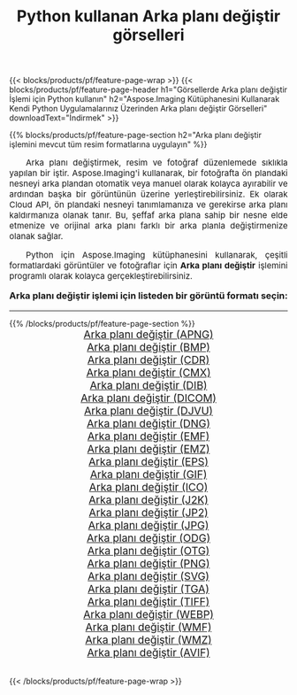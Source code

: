 ﻿---
title: Python kullanan Arka planı değiştir görselleri 
weight: 3920
url: /tr/python-net/change-background/ 
lang: tr
langdirlevel: 2
locales: zh-hans,ja,it,ru,de,es,fr,nl,id,lt,pl,pt,vi,tr,ko,zh-hant,ar,hi,th,sv,cs,uk,he
description: Kendi Python uygulamalarınızı ve sunucu API'lerinizi kullanarak Aspose.Imaging kitaplığını Arka planı değiştir görsellerine ve fotoğraflarına uygulama.
---

{{< blocks/products/pf/feature-page-wrap >}}
{{< blocks/products/pf/feature-page-header h1="Görsellerde Arka planı değiştir İşlemi için Python kullanın" h2="Aspose.Imaging Kütüphanesini Kullanarak Kendi Python Uygulamalarınız Üzerinden Arka planı değiştir Görselleri" downloadText="İndirmek" >}}


{{% blocks/products/pf/feature-page-section  h2="Arka planı değiştir işlemini mevcut tüm resim formatlarına uygulayın" %}}
<p align="justify" style="text-indent:2em;font-size:15px;">
Arka planı değiştirmek, resim ve fotoğraf düzenlemede sıklıkla yapılan bir iştir. Aspose.Imaging'i kullanarak, bir fotoğrafta ön plandaki nesneyi arka plandan otomatik veya manuel olarak kolayca ayırabilir ve ardından başka bir görüntünün üzerine yerleştirebilirsiniz. Ek olarak Cloud API, ön plandaki nesneyi tanımlamanıza ve gerekirse arka planı kaldırmanıza olanak tanır. Bu, şeffaf arka plana sahip bir nesne elde etmenize ve orijinal arka planı farklı bir arka planla değiştirmenize olanak sağlar.
</p>
<p align="justify" style="text-indent:2em;font-size:15px;">
Python için Aspose.Imaging kütüphanesini kullanarak, çeşitli formatlardaki görüntüler ve fotoğraflar için <b>Arka planı değiştir</b> işlemini programlı olarak kolayca gerçekleştirebilirsiniz.
</p>
<h3 style="margin-top:16px;">
Arka planı değiştir işlemi için listeden bir görüntü formatı seçin:
</h3>
<hr/>
{{% /blocks/products/pf/feature-page-section %}}
<div class="container-fluid productfamilypage bg-gray">
    <div class="convertypes bg-gray agp-content section">
        <div class="container">
		<div class="row other-converters" style="gap: 10px;font-size: 19px;text-align:center;">
		    <div class='col-md-3 other-converter remove-lp remove-rp'><a href="/imaging/tr/python-net/change-background/apng/" style="padding:15px;">Arka planı değiştir (APNG)</a></div><div class='col-md-3 other-converter remove-lp remove-rp'><a href="/imaging/tr/python-net/change-background/bmp/" style="padding:15px;">Arka planı değiştir (BMP)</a></div><div class='col-md-3 other-converter remove-lp remove-rp'><a href="/imaging/tr/python-net/change-background/cdr/" style="padding:15px;">Arka planı değiştir (CDR)</a></div><div class='col-md-3 other-converter remove-lp remove-rp'><a href="/imaging/tr/python-net/change-background/cmx/" style="padding:15px;">Arka planı değiştir (CMX)</a></div><div class='col-md-3 other-converter remove-lp remove-rp'><a href="/imaging/tr/python-net/change-background/dib/" style="padding:15px;">Arka planı değiştir (DIB)</a></div><div class='col-md-3 other-converter remove-lp remove-rp'><a href="/imaging/tr/python-net/change-background/dicom/" style="padding:15px;">Arka planı değiştir (DICOM)</a></div><div class='col-md-3 other-converter remove-lp remove-rp'><a href="/imaging/tr/python-net/change-background/djvu/" style="padding:15px;">Arka planı değiştir (DJVU)</a></div><div class='col-md-3 other-converter remove-lp remove-rp'><a href="/imaging/tr/python-net/change-background/dng/" style="padding:15px;">Arka planı değiştir (DNG)</a></div><div class='col-md-3 other-converter remove-lp remove-rp'><a href="/imaging/tr/python-net/change-background/emf/" style="padding:15px;">Arka planı değiştir (EMF)</a></div><div class='col-md-3 other-converter remove-lp remove-rp'><a href="/imaging/tr/python-net/change-background/emz/" style="padding:15px;">Arka planı değiştir (EMZ)</a></div><div class='col-md-3 other-converter remove-lp remove-rp'><a href="/imaging/tr/python-net/change-background/eps/" style="padding:15px;">Arka planı değiştir (EPS)</a></div><div class='col-md-3 other-converter remove-lp remove-rp'><a href="/imaging/tr/python-net/change-background/gif/" style="padding:15px;">Arka planı değiştir (GIF)</a></div><div class='col-md-3 other-converter remove-lp remove-rp'><a href="/imaging/tr/python-net/change-background/ico/" style="padding:15px;">Arka planı değiştir (ICO)</a></div><div class='col-md-3 other-converter remove-lp remove-rp'><a href="/imaging/tr/python-net/change-background/j2k/" style="padding:15px;">Arka planı değiştir (J2K)</a></div><div class='col-md-3 other-converter remove-lp remove-rp'><a href="/imaging/tr/python-net/change-background/jp2/" style="padding:15px;">Arka planı değiştir (JP2)</a></div><div class='col-md-3 other-converter remove-lp remove-rp'><a href="/imaging/tr/python-net/change-background/jpg/" style="padding:15px;">Arka planı değiştir (JPG)</a></div><div class='col-md-3 other-converter remove-lp remove-rp'><a href="/imaging/tr/python-net/change-background/odg/" style="padding:15px;">Arka planı değiştir (ODG)</a></div><div class='col-md-3 other-converter remove-lp remove-rp'><a href="/imaging/tr/python-net/change-background/otg/" style="padding:15px;">Arka planı değiştir (OTG)</a></div><div class='col-md-3 other-converter remove-lp remove-rp'><a href="/imaging/tr/python-net/change-background/png/" style="padding:15px;">Arka planı değiştir (PNG)</a></div><div class='col-md-3 other-converter remove-lp remove-rp'><a href="/imaging/tr/python-net/change-background/svg/" style="padding:15px;">Arka planı değiştir (SVG)</a></div><div class='col-md-3 other-converter remove-lp remove-rp'><a href="/imaging/tr/python-net/change-background/tga/" style="padding:15px;">Arka planı değiştir (TGA)</a></div><div class='col-md-3 other-converter remove-lp remove-rp'><a href="/imaging/tr/python-net/change-background/tiff/" style="padding:15px;">Arka planı değiştir (TIFF)</a></div><div class='col-md-3 other-converter remove-lp remove-rp'><a href="/imaging/tr/python-net/change-background/webp/" style="padding:15px;">Arka planı değiştir (WEBP)</a></div><div class='col-md-3 other-converter remove-lp remove-rp'><a href="/imaging/tr/python-net/change-background/wmf/" style="padding:15px;">Arka planı değiştir (WMF)</a></div><div class='col-md-3 other-converter remove-lp remove-rp'><a href="/imaging/tr/python-net/change-background/wmz/" style="padding:15px;">Arka planı değiştir (WMZ)</a></div><div class='col-md-3 other-converter remove-lp remove-rp'><a href="/imaging/tr/python-net/change-background/avif/" style="padding:15px;">Arka planı değiştir (AVIF)</a></div>
                </div>
        </div>
    </div>
</div>
<br/>

{{< /blocks/products/pf/feature-page-wrap >}}
